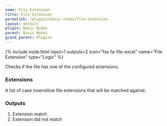 ```yaml
---
name: File Extension
title: File Extension
permalink: /plugins/basic-nodes/file-extension
layout: default
plugin: Basic Nodes
parent: Basic Nodes
grand_parent: Plugins
---
```


{% include node.html input=1 outputs=2 icon="fas fa-file-excel" name="File Extension" type="Logic" %}

Checks if the file has one of the configured extensions.

### Extensions
A list of case insensitive file extensions that will be matched against.

### Outputs
1. Extension match
2. Extension did not match